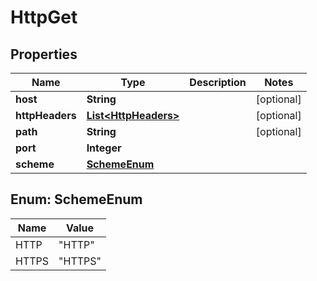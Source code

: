 

# HttpGet


## Properties

| Name | Type | Description | Notes |
|------------ | ------------- | ------------- | -------------|
|**host** | **String** |  |  [optional] |
|**httpHeaders** | [**List&lt;HttpHeaders&gt;**](HttpHeaders.md) |  |  [optional] |
|**path** | **String** |  |  [optional] |
|**port** | **Integer** |  |  |
|**scheme** | [**SchemeEnum**](#SchemeEnum) |  |  |



## Enum: SchemeEnum

| Name | Value |
|---- | -----|
| HTTP | &quot;HTTP&quot; |
| HTTPS | &quot;HTTPS&quot; |



